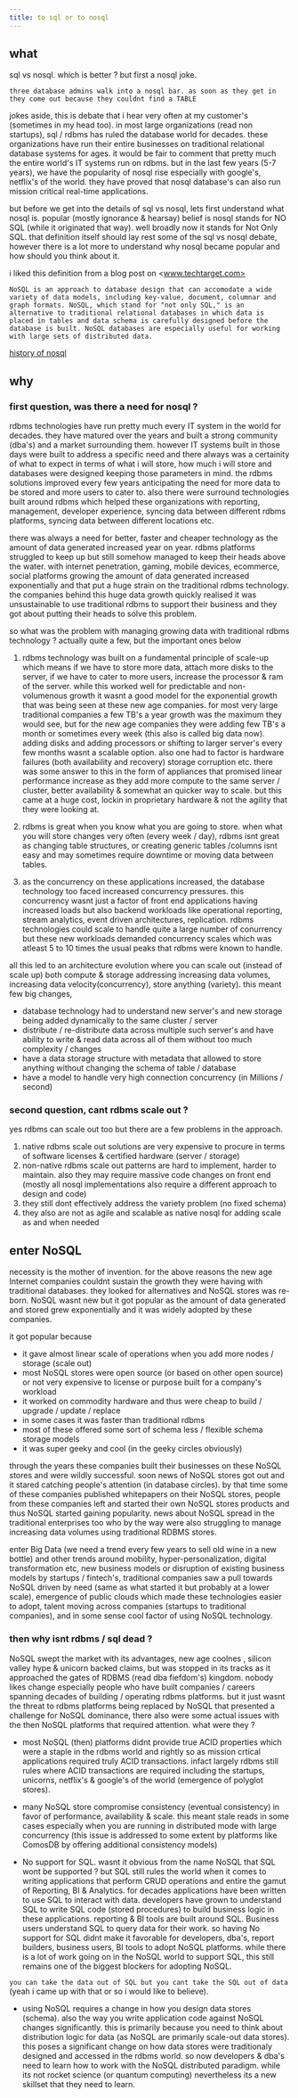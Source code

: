 ```yaml
---
title: to sql or to nosql
---
```


## what

sql vs nosql. which is better ? but first a nosql joke.

`three database admins walk into a nosql bar. as soon as they get in they come out because they couldnt find a TABLE`

jokes aside, this is debate that i hear very often at my customer's (sometimes in my head too). in most large organizations (read non startups), sql / rdbms has ruled the database world for decades. these organizations have run their entire businesses on traditional relational database systems for ages. it would be fair to comment that pretty much the entire world's IT systems run on rdbms. but in the last few years (5-7 years), we have the popularity of nosql rise especially with google's, netflix's of the world. they have proved that nosql database's can also run mission critical real-time applications.

but before we get into the details of sql vs nosql, lets first understand what nosql is.
popular (mostly ignorance & hearsay) belief is nosql stands for NO SQL (while it originated that way). well broadly now it stands for Not Only SQL. that definition itself should lay rest some of the sql vs nosql debate, however there is a lot more to understand why nosql became popular and how should you think about it.

i liked this definition from a blog post on <www.techtarget.com>

`NoSQL is an approach to database design that can accomodate a wide variety of data models, including key-value, document, columnar and graph formats. NoSQL, which stand for "not only SQL," is an alternative to traditional relational databases in which data is placed in tables and data schema is carefully designed before the database is built. NoSQL databases are especially useful for working with large sets of distributed data.`

[history of nosql](https://en.wikipedia.org/wiki/NoSQL)

## why

### first question, was there a need for nosql ?

rdbms technologies have run pretty much every IT system in the world for decades. they have matured over the years and built a strong community (dba's) and a market surrounding them. however IT systems built in those days were built to address a specific need and there always was a certainity of what to expect in terms of what i will store, how much i will store and databases were designed keeping those parameters in mind. the rdbms solutions improved every few years anticipating the need for more data to be stored and more users to cater to. also there were surround technologies built around rdbms which helped these organizations with reporting, management, developer experience, syncing data between different rdbms platforms, syncing data between different locations etc.

there was always a need for better, faster and cheaper technology as the amount of data generated increased year on year. rdbms platforms struggled to keep up but still somehow managed to keep their heads above the water. with internet penetration, gaming, mobile devices, ecommerce, social platforms growing the amount of data generated increased exponentially and that put a huge strain on the traditional rdbms technology. the companies behind this huge data growth quickly realised it was unsustainable to use traditional rdbms to support their business and they got about putting their heads to solve this problem.

so what was the problem with managing growing data with traditional rdbms technology ? actually quite a few, but the important ones below

1. rdbms technology was built on a fundamental principle of scale-up which means if we have to store more data, attach more disks to the server, if we have to cater to more users, increase the processor & ram of the server. while this worked well for predictable and non-volumenous growth it wasnt a good model for the exponential growth that was being seen at these new age companies. for most very large traditional companies a few TB's a year growth was the maximum they would see, but for the new age companies they were adding few TB's a month or sometimes every week (this also is called big data now). adding disks and adding processors or shifting to larger server's every few months wasnt a scalable option. also one had to factor is hardware failures (both availability and recovery) storage corruption etc. there was some answer to this in the form of appliances that promised linear performance increase as they add more compute to the same server / cluster, better availability & somewhat an quicker way to scale.  but this came at a huge cost, lockin in proprietary hardware & not the agility that they were looking at. 

2. rdbms is great when you know what you are going to store. when what you will store changes very often (every week / day), rdbms isnt great as changing table structures, or creating generic tables /columns isnt easy and may sometimes require downtime or moving data between tables.

3. as the concurrency on these applications increased, the database technology too faced increased concurrency pressures. this concurrency wasnt just a factor of front end applications having increased loads but also backend workloads like operational reporting, stream analytics, event driven architectures, replication. rdbms technologies could scale to handle quite a large number of conurrency but these new workloads demanded concurrency scales which was atleast 5 to 10 times the usual peaks that rdbms were known to handle.

all this led to an architecture evolution where you can scale out (instead of scale up) both compute & storage addressing increasing data volumes, increasing data velocity(concurrency), store anything (variety). this meant few big changes, 
- database technology had to understand new server's and new storage being added dynamically to the same cluster / server
- distribute / re-distribute data across multiple such server's and have ability to write & read data across all of them without too much complexity / changes
- have a data storage structure with metadata that allowed to store anything without changing the schema of table / database
- have a model to handle very high connection concurrency (in Millions / second)

### second question, cant rdbms scale out ?

yes rdbms can scale out too but there are a few problems in the approach.

1. native rdbms scale out solutions are very expensive to procure in terms of software licenses & certified hardware (server / storage)
2. non-native rdbms scale out patterns are hard to implement, harder to maintain. also they may require massive code changes on front end (mostly all nosql implementations also require a different approach to design and code)
3. they still dont effectively address the variety problem (no fixed schema)
4. they also are not as agile and scalable as native nosql for adding scale as and when needed

## enter NoSQL

necessity is the mother of invention. for the above reasons the new age Internet companies couldnt sustain the growth they were having with traditional databases. they looked for alternatives and NoSQL stores was re-born. NoSQL wasnt new but it got popular as the amount of data generated and stored grew exponentially and it was widely adopted by these companies.

it got popular because

- it gave almost linear scale of operations when you add more nodes / storage (scale out)
- most NoSQL stores were open source (or based on other open source) or not very expensive to license or purpose built for a company's workload
- it worked on commodity hardware and thus were cheap to build / upgrade / update / replace
- in some cases it was faster than traditional rdbms
- most of these offered some sort of schema less / flexible schema storage models
- it was super geeky and cool (in the geeky circles obviously)

through the years these companies built their businesses on these NoSQL stores and were wildly successful. soon news of NoSQL stores got out and it stared catching people's attention (in database circles). by that time some of these companies published whitepapers on their NoSQL stores, people from these companies left and started their own NoSQL stores products and thus NoSQL started gaining popularity. news about NoSQL spread in the traditional enterprises too who by the way were also struggling to manage increasing data volumes using traditional RDBMS stores. 

enter Big Data (we need a trend every few years to sell old wine in a new bottle) and other trends around mobility, hyper-personalization, digital transformation etc, new business models or disruption of existing business models by startups / fintech's, traditional companies saw a pull towards NoSQL driven by need (same as what started it but probably at a lower scale), emergence of public clouds which made these technologies easier to adopt, talent moving across companies (startups to traditional companies), and in some sense cool factor of using NoSQL technology.

### then why isnt rdbms / sql dead ?

NoSQL swept the market with its advantages, new age coolnes , silicon valley hype & unicorn backed claims, but was stopped in its tracks as it approached the gates of RDBMS (read dba fiefdom's) kingdom. nobody likes change especially people who have built companies / careers spanning decades of building / operating rdbms platforms. but it just wasnt the threat to rdbms platforms being replaced by NoSQL that presented a challenge for NoSQL dominance, there also were some actual issues with the then NoSQL platforms that required attention. what were they ?

- most NoSQL (then) platforms didnt provide true ACID properties which were a staple in the rdbms world and rightly so as mission crtical applications required truly ACID transactions. infact largely rdbms still rules where ACID transactions are required including the startups, unicorns, netflix's & google's of the world (emergence of polyglot stores).

- many NoSQL store compromise consistency (eventual consistency) in favor of performance, availability & scale. this meant stale reads in some cases especially when you are running in distributed mode with large concurrency (this issue is addressed to some extent by platforms like ComosDB by offering additional consistency models)

- No support for SQL. wasnt it obvious from the name NoSQL that SQL wont be supported ? but SQL still rules the world when it comes to writing applications that perform CRUD operations and entire the gamut of Reporting, BI & Analytics. for decades applications have been written to use SQL to interact with data. developers have grown to understand SQL to write SQL code (stored procedures) to build business logic in these applications. reporting & BI tools are built around SQL. Business users understand SQL to query data for their work. so having No support for SQL didnt make it favorable for developers, dba's, report builders, business users, BI tools to adopt NoSQL platforms. while there is a lot of work going on in the NoSQL world to support SQL, this still remains one of the biggest blockers for adopting NoSQL.

`you can take the data out of SQL but you cant take the SQL out of data` (yeah i came up with that or so i would like to believe).

- using NoSQL requires a change in how you design data stores (schema). also the way you write application code against NoSQL changes significantly. this is primarily because you need to think about distribution logic for data (as NoSQL are primarily scale-out data stores). this poses a significant change on how data stores were traditionaly designed and accessed in the rdbms world. so now developers & dba's need to learn how to work with the NoSQL distributed paradigm. while its not rocket science (or quantum computing) nevertheless its a new skillset that they need to learn.
